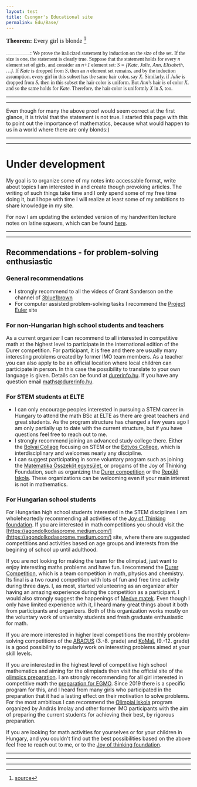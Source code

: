 ```yaml
---
layout: test
title: Csongor's Educational site  
permalink: Edu/Base/
---
```


<span style="font-family:Papyrus; font-size:1.2em;"> **Theorem:** Every girl is blonde [^1]</span>

<span style="font-family:Papyrus; font-size:1;"> **Proof.** It is sufficient to show that in every set of girls, any two members have the same hair color. There exists at least one blonde girl. And all the girls form a set. </span>
: <span style="font-family:Papyrus; font-size:1em;"> We prove the italicized statement by induction on the size of the set. If the size is one, the statement is clearly true. Suppose that the statement holds for every *n* element set of girls, and consider an *n+1* element set: *S = {Kate, Julie, Ann, Elisabeth, …}*. If *Kate* is dropped from *S*, then an *n* element set remains, and by the induction assumption, every girl in this subset has the same hair color, say *X*. Similarly, if *Julie* is dropped from *S*, then in this subset the hair color is uniform. But *Ann*’s hair is of color *X*, and so the same holds for *Kate*. Therefore, the hair color is uniformly *X* in *S*, too.</span>

---
---

Even though for many the above proof would seem correct at the first glance, it is trivial that the statement is not true. I started this page with this to point out the importance of mathematics, because what would happen to us in a world where there are only blonds:)


---
---

# Under development

My goal is to organize some of my notes into accessable format, write about topics I am interested in and create though provoking articles. The writing of such things take time and I only spend some of my free time doing it, but I hope with time I will realize at least some of my ambitions to share knowledge in my site.

For now I am updating the extended version of my handwritten lecture notes on latine squears, which can be found [here](/Edu/notes/latin-squares).

<!-- TBD
# Content collection

I produce the content of this site mainly for my own sake, but if you have questions, suggestion or requests feel free to reach out. I am also glad if you report any error/mistake you encounter.

Here is the collection of the materials I produced. Most of this materials can be also reached from the menu in the top.

*Note: Most of the content are under production and the below list only shows my intentions in which topics I would like to produce content, but they may never be made.* 

- [Mathematical Modelling](/Edu/mat_mod/mat_mod)
    - Optimization
        - Mathematical Programing
        - Genetic Algorithm (Metaheuristic)
        - Queueing theory
        - Dynamical programing
        - Graph algorithms / network flows
    - Networks
    - Game Theory
    - Dynamical systems
        - Chaos theory
        - Modelling with differential equation
        - Cellular automaton
    - Stochastic Processes
        - Agent-Based Modelling
        - Monte Carlo Method
        - Markov process
    - Swarm intelligence
        - Boids modell

- Optimization

- Machine Learning 

- Coding

- Graph theory - []

- Numerical modelling

- Theory of computation - [textbook](https://cglab.ca/~michiel/TheoryOfComputation/TheoryOfComputation.pdf)

-->

---
---

## Recommendations - for problem-solving enthusiastic

### General recommendations

- I strongly recommend to all the videos of Grant Sanderson on the channel of [3blue1brown](www.3blue1brown.com)
- For computer assisted problem-solving tasks I recommend the [Project Euler](https://projecteuler.net/) site


### For non-Hungarian high school students and teachers

As a current organizer I can recommend to all interested in competitive math at the highest level to participate in the international edition of the Durer competition. For participant, it is free and there are usually many interesting problems created by former IMO team members. As a teacher you can also apply to be an official location where local children can participate in person. In this case the possibility to translate to your own language is given. Details can be found at [durerinfo.hu](https://durerinfo.hu/durer-in-english/durer-in-english-take-part-in-the-competition/). If you have any question email [maths@durerinfo.hu](mailto:maths@durerinfo.hu).

### For STEM students at ELTE

- I can only encourage peoples interested in pursuing a STEM career in Hungary to attend the math BSc at ELTE as there are great teachers and great students. As the program structure has changed a few years ago I am only partially up to date with the current structure, but if you have questions feel free to reach out to me.
- I strongly recommend joining an advanced study college there. Either the [Bolyai Collage](https://www.bolyai.elte.hu/) focusing on STEM or the [Eötvös College](www.eotvos.elte.hu), which is interdisciplinary and welcomes nearly any discipline.
- I can suggest participating in some voluntary program such as joining the [Matematika Összeköt egyesület](https://www.medvematek.hu/rolunk/szervezok), or progams of the Joy of Thinking Foundation, such as organizing the [Durer competition](https://durerinfo.hu/) or the [Repülő Iskola](https://agondolkodasorome.hu/tevekenysegeink/repulo-iskola/). These organizations can be welcoming even if your main interest is not in mathematics.


### For Hungarian school students

For Hungarian high school students interested in the STEM disciplines I am wholeheartedly recommending all activities of the [Joy of Thinking foundation](https://agondolkodasorome.hu/). If you are interested in math competitions you should visit the [https://agondolkodasorome.medium.com/](https://agondolkodasorome.medium.com/) site, where there are suggested competitions and activities based on age groups and interests from the begining of school up until adulthood.  

If you are not looking for making the team for the olimpiad, just want to enjoy interesting maths problems and have fun. I recommend the [Durer Competition](durerinfo.hu), which is a team competition in math, physics and chemistry. Its final is a two round competition with lots of fun and free time activity during three days. I, as most, started volunteering as an organizer after having an amazing experience during the competition as a participant. I would also strongly suggest the happenings of [Medve matek](https://medvematek.hu/rolunk/mokup). Even though I only have limited experience with it, I heard many great things about it both from participants and organizers. Both of this organization works mostly on the voluntary work of university students and fresh graduate enthusiastic for math.

If you are more interested in higher level competitions the monthly problem-solving competitions of the [ABACUS](http://mategye.hu/?pid=abacus/Abacus%20megrendel%F5lap) (3.-8. grade) and [KoMaL](komal.hu) (9.-12. grade) is a good possibility to regularly work on interesting problems aimed at your skill levels.

If you are interested in the highest level of competitive high school mathematics and aiming for the olimpiads then visit the official site of the [olimpics preparation](https://cms.renyi.hu/olimpiak/hu). I am strongly recommending for all girl interested in competitive math the [preparation for EGMO](https://cms.renyi.hu/olimpiak/hu/node/111). Since 2019 there is a specific program for this, and I heard from many girls who participated in the preparation that it had a lasting effect on their motivation to solve problems. For the most ambitious I can recommend the [Olimpiai iskola](https://cms.renyi.hu/olimpiak/hu/node/159) program organized by András Imolay and other former IMO participants with the aim of preparing the current students for achieving their best, by rigorous preparation.

If you are looking for math activities for yourselves or for your children in Hungary, and you couldn't find out the best possibilities based on the above feel free to reach out to me, or to the [Joy of thinking foundation](https://agondolkodasorome.hu/). 



---
---
---

[^1]: [source](https://ewkiss.web.elte.hu/wp/wordpress/education/math-jokes/#4)